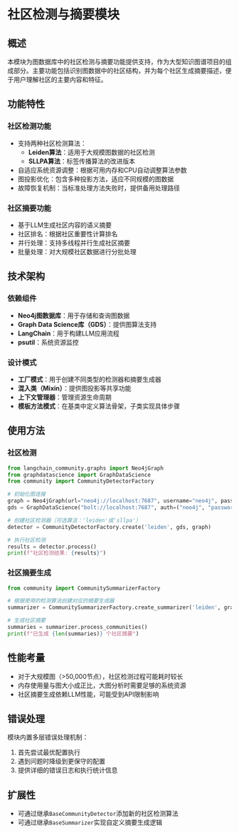 # 社区检测与摘要模块

## 概述

本模块为图数据库中的社区检测与摘要功能提供支持，作为大型知识图谱项目的组成部分。主要功能包括识别图数据中的社区结构，并为每个社区生成摘要描述，便于用户理解社区的主要内容和特征。

## 功能特性

### 社区检测功能

- 支持两种社区检测算法：
  - **Leiden算法**：适用于大规模图数据的社区检测
  - **SLLPA算法**：标签传播算法的改进版本
- 自适应系统资源调整：根据可用内存和CPU自动调整算法参数
- 图投影优化：包含多种投影方法，适应不同规模的图数据
- 故障恢复机制：当标准处理方法失败时，提供备用处理路径

### 社区摘要功能

- 基于LLM生成社区内容的语义摘要
- 社区排名：根据社区重要性计算排名
- 并行处理：支持多线程并行生成社区摘要
- 批量处理：对大规模社区数据进行分批处理

## 技术架构

### 依赖组件

- **Neo4j图数据库**：用于存储和查询图数据
- **Graph Data Science库（GDS）**：提供图算法支持
- **LangChain**：用于构建LLM应用流程
- **psutil**：系统资源监控

### 设计模式

- **工厂模式**：用于创建不同类型的检测器和摘要生成器
- **混入类（Mixin）**：提供图投影等共享功能
- **上下文管理器**：管理资源生命周期
- **模板方法模式**：在基类中定义算法骨架，子类实现具体步骤

## 使用方法

### 社区检测

```python
from langchain_community.graphs import Neo4jGraph
from graphdatascience import GraphDataScience
from community import CommunityDetectorFactory

# 初始化图连接
graph = Neo4jGraph(url="neo4j://localhost:7687", username="neo4j", password="password")
gds = GraphDataScience("bolt://localhost:7687", auth=("neo4j", "password"))

# 创建社区检测器（可选算法：'leiden'或'sllpa'）
detector = CommunityDetectorFactory.create('leiden', gds, graph)

# 执行社区检测
results = detector.process()
print(f"社区检测结果: {results}")
```

### 社区摘要生成

```python
from community import CommunitySummarizerFactory

# 根据使用的检测算法创建对应的摘要生成器
summarizer = CommunitySummarizerFactory.create_summarizer('leiden', graph)

# 生成社区摘要
summaries = summarizer.process_communities()
print(f"已生成 {len(summaries)} 个社区摘要")
```

## 性能考量

- 对于大规模图（>50,000节点），社区检测过程可能耗时较长
- 内存使用量与图大小成正比，大图分析时需要足够的系统资源
- 社区摘要生成依赖LLM性能，可能受到API限制影响

## 错误处理

模块内置多层错误处理机制：
1. 首先尝试最优配置执行
2. 遇到问题时降级到更保守的配置
3. 提供详细的错误日志和执行统计信息

## 扩展性

- 可通过继承`BaseCommunityDetector`添加新的社区检测算法
- 可通过继承`BaseSummarizer`实现自定义摘要生成逻辑